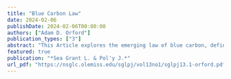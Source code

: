 ```yaml
---
title: "Blue Carbon Law"
date: 2024-02-06
publishDate: 2024-02-06T00:00:00
authors: ["Adam D. Orford"]
publication_types: ["3"]
abstract: "This Article explores the emerging law of blue carbon, defined as rules governing human interventions into Earth’s marine carbon cycles. Blue carbon law is of growing importance today as pressure mounts to incorporate coastal conservation and restoration activities into market-based carbon sequestration schemes, and as the planet’s deep oceans are evaluated for their carbon sequestration potential. The Article conceptualizes two broad trends in blue carbon law: the international law of carbon credit markets creating incentives to commodify and monetize blue carbon resources; and the responsive integration of commodification concepts into existing laws that already manage and influence blue carbon systems, with attendant risks and opportunities. In the United States, the rise of blue carbon appears to be posing a fundamental challenge to long-established international norms and rules for carbon crediting, as U.S. state actors are increasingly pushing to qualify for carbon finance for existing conservation activities. These developments, in turn, raise questions about the valuation of mandated conservation and the potential for the carbon market system to compensate the maintenance and protection of ecosystem services."
featured: true
publication: "*Sea Grant L. & Pol'y J.*"
url_pdf: "https://nsglc.olemiss.edu/sglpj/vol13no1/sglpj13.1-orford.pdf"
---
```


